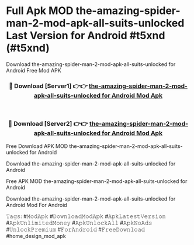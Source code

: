 # Full Apk MOD the-amazing-spider-man-2-mod-apk-all-suits-unlocked Last Version for Android #t5xnd (#t5xnd)
Download the-amazing-spider-man-2-mod-apk-all-suits-unlocked for Android Free Mod APK

<div align="center">
<h3>🔴 Download [Server1] 👉👉 <a href="https://apps.libra.edu.pl?title=the-amazing-spider-man-2-mod-apk-all-suits-unlocked&ref=18F">the-amazing-spider-man-2-mod-apk-all-suits-unlocked for Android Mod Apk</a></h3><br>

<h3>🔴 Download [Server2] 👉👉 <a href="https://apps.libra.edu.pl?title=the-amazing-spider-man-2-mod-apk-all-suits-unlocked&ref=18F">the-amazing-spider-man-2-mod-apk-all-suits-unlocked for Android Mod Apk</a></h3>
</div>


Free Download APK MOD the-amazing-spider-man-2-mod-apk-all-suits-unlocked for Android

Download the-amazing-spider-man-2-mod-apk-all-suits-unlocked for Android 

Free APK MOD the-amazing-spider-man-2-mod-apk-all-suits-unlocked for Android 

Download the-amazing-spider-man-2-mod-apk-all-suits-unlocked for Android Mod For Android

𝚃𝚊𝚐𝚜: #𝙼𝚘𝚍𝙰𝚙𝚔 #𝙳𝚘𝚠𝚗𝚕𝚘𝚊𝚍𝙼𝚘𝚍𝙰𝚙𝚔 #𝙰𝚙𝚔𝙻𝚊𝚝𝚎𝚜𝚝𝚅𝚎𝚛𝚜𝚒𝚘𝚗 #𝙰𝚙𝚔𝚄𝚗𝚕𝚒𝚖𝚒𝚝𝚎𝚍𝙼𝚘𝚗𝚎𝚢 #𝙰𝚙𝚔𝚄𝚗𝚕𝚘𝚌𝚔𝙰𝚕𝚕 #𝙰𝚙𝚔𝙽𝚘𝙰𝚍𝚜 #𝚄𝚗𝚕𝚘𝚌𝚔𝙿𝚛𝚎𝚖𝚒𝚞𝚖 #𝙵𝚘𝚛𝙰𝚗𝚍𝚛𝚘𝚒𝚍 #𝙵𝚛𝚎𝚎𝙳𝚘𝚠𝚗𝚕𝚘𝚊𝚍 #home_design_mod_apk